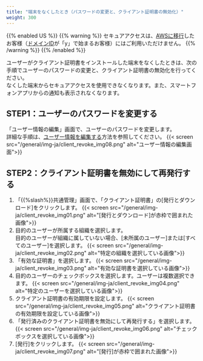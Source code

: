 ```yaml
---
title: "端末をなくしたとき（パスワードの変更と、クライアント証明書の無効化）"
weight: 300
---
```

{{% enabled US %}}
{{% warning %}}
セキュアアクセスは、[AWSに移行](https://www.kintone.com/aws-migration/)したお客様（[ドメインID](/general/ja/admin/list_old/domainid.html)が「y」で始まるお客様）にはご利用いただけません。
{{% /warning %}}
{{% /enabled %}}

ユーザーがクライアント証明書をインストールした端末をなくしたときは、次の手順でユーザーのパスワードの変更と、クライアント証明書の無効化を行ってください。  
なくした端末からセキュアアクセスを使用できなくなります。また、スマートフォンアプリからの通知も表示されなくなります。  

## STEP1：ユーザーのパスワードを変更する

「ユーザー情報の編集」画面で、ユーザーのパスワードを変更します。  
詳細な手順は、[ユーザー情報を編集する](/general/ja/admin/list_useradmin/list_user/edit_user.html)方法を参照してください。
{{< screen src="/general/img-ja/client_revoke_img08.png"  alt="ユーザー情報の編集画面">}}

## STEP2：クライアント証明書を無効にして再発行する

1. 「{{%slash%}}共通管理」画面で、「クライアント証明書」の[発行とダウンロード]をクリックします。
  {{< screen src="/general/img-ja/client_revoke_img01.png"  alt="[発行とダウンロード]が赤枠で囲まれた画像">}}
1. 目的のユーザーが所属する組織を選択します。  
  目的のユーザーが組織に属していない場合、[未所属のユーザー]または[すべてのユーザー]を選択します。
  {{< screen src="/general/img-ja/client_revoke_img02.png"  alt="特定の組織を選択している画像">}}
1. 「有効な証明書」を選択します。
  {{< screen src="/general/img-ja/client_revoke_img03.png"  alt="有効な証明書を選択している画像">}}
1. 目的のユーザーのチェックボックスを選択します。ユーザーは複数選択できます。
  {{< screen src="/general/img-ja/client_revoke_img04.png"  alt="特定のユーザーを選択している画像">}}
1. クライアント証明書の有効期限を設定します。
  {{< screen src="/general/img-ja/client_revoke_img05.png"  alt="クライアント証明書の有効期限を設定している画像">}}
1. 「発行済みのクライアント証明書を無効にして再発行する」を選択します。
  {{< screen src="/general/img-ja/client_revoke_img06.png"  alt="チェックボックスを選択している画像">}}
1. [発行]をクリックします。
  {{< screen src="/general/img-ja/client_revoke_img07.png"  alt="[発行]が赤枠で囲まれた画像">}}
